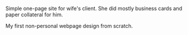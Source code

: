 Simple one-page site for wife's client. She did mostly business cards and paper collateral for him.

My first non-personal webpage design from scratch.